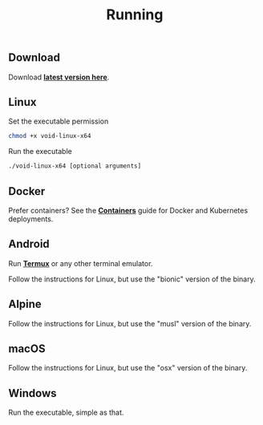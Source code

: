 ﻿---
title: Running
description: Learn how to run Void Proxy.
sidebar:
  order: 0
---

## Download
Download [**latest version here**](/download).

## Linux

Set the executable permission
```bash
chmod +x void-linux-x64
```

Run the executable
```bash
./void-linux-x64 [optional arguments]
```

## Docker

Prefer containers? See the [**Containers**](/docs/containers/) guide for Docker and Kubernetes deployments.

## Android

Run [**Termux**](https://play.google.com/store/apps/details?id=com.termux) or any other terminal emulator.

Follow the instructions for Linux, but use the "bionic" version of the binary.

## Alpine

Follow the instructions for Linux, but use the "musl" version of the binary.

## macOS

Follow the instructions for Linux, but use the "osx" version of the binary.

## Windows

Run the executable, simple as that.
